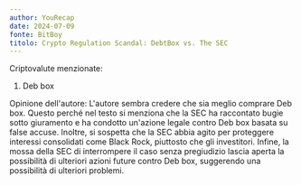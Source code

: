 ```yaml
---
author: YouRecap
date: 2024-07-09
fonte: BitBoy
titolo: Crypto Regulation Scandal: DebtBox vs. The SEC
---
```


Criptovalute menzionate:
1. Deb box

Opinione dell'autore: L'autore sembra credere che sia meglio comprare Deb box. Questo perché nel testo si menziona che la SEC ha raccontato bugie sotto giuramento e ha condotto un'azione legale contro Deb box basata su false accuse. Inoltre, si sospetta che la SEC abbia agito per proteggere interessi consolidati come Black Rock, piuttosto che gli investitori. Infine, la mossa della SEC di interrompere il caso senza pregiudizio lascia aperta la possibilità di ulteriori azioni future contro Deb box, suggerendo una possibilità di ulteriori problemi.
